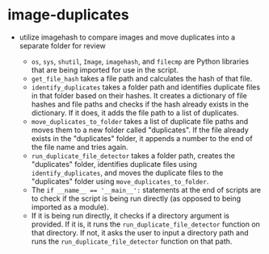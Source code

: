 # image-duplicates
- utilize imagehash to compare images and move duplicates into a separate folder for review

  - `os`, `sys`, `shutil`, `Image`, `imagehash`, and `filecmp` are Python libraries that are being imported for use in the script.
  - `get_file_hash` takes a file path and calculates the hash of that file.
  - `identify_duplicates` takes a folder path and identifies duplicate files in that folder based on their hashes. It creates a dictionary of file hashes and file paths and checks if the hash already exists in the dictionary. If it does, it adds the file path to a list of duplicates.
  - `move_duplicates_to_folder` takes a list of duplicate file paths and moves them to a new folder called "duplicates". If the file already exists in the "duplicates" folder, it appends a number to the end of the file name and tries again.
  - `run_duplicate_file_detector` takes a folder path, creates the "duplicates" folder, identifies duplicate files using `identify_duplicates`, and moves the duplicate files to the "duplicates" folder using `move_duplicates_to_folder`.
  - The `if __name__ == '__main__':` statements at the end of scripts are to check if the script is being run directly (as opposed to being imported as a module). 
   - If it is being run directly, it checks if a directory argument is provided. If it is, it runs the `run_duplicate_file_detector` function on that directory. If not, it asks the user to input a directory path and runs the `run_duplicate_file_detector` function on that path.
